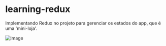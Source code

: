 # learning-redux

Implementando Redux no projeto para gerenciar os estados do app, que é uma 'mini-loja'.

![image](https://user-images.githubusercontent.com/75024157/160245937-b2dc5a83-7ffe-4c06-9274-cf5636e84a92.png)
